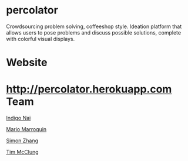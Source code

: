 percolator
==========

Crowdsourcing problem solving, coffeeshop style. Ideation platform that allows users to pose problems and discuss possible solutions, complete with colorful visual displays.

Website
==========
http://percolator.herokuapp.com
Team
==========

[Indigo Nai](https://github.com/kurokoda)

[Mario Marroquin](https://github.com/mario10king)

[Simon Zhang](https://github.com/gitnasty)

[Tim McClung](https://github.com/mcclungt)
